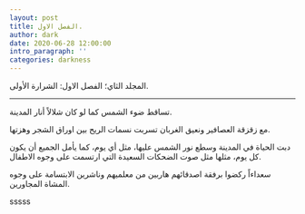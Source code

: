 ```yaml
---
layout: post
title: الفصل الاول.
author: dark
date: 2020-06-28 12:00:00
intro_paragraph: ''
categories: darkness
---
```



المجلد الثاي؛ الفصل الاول: الشرارة الأولى.

----



تساقط ضوء الشمس كما لو كان شلالاً أنار المدينة.

مع زقزقة العصافير ونعيق الغربان تسربت نسمات الريح بين اوراق الشجر وهزتها. 

دبت الحياة في المدينة وسطع نور الشمس عليها، مثل أي يوم، كما يأمل الجميع أن يكون كل يوم، مثلها مثل صوت الضحكات السعيدة التي ارتسمت على وجوه الاطفال. 

سعداءاً ركضوا برفقة اصدقائهم هاربين من معلميهم وناشرين الابتسامة على وجوه المشاة المجاورين. 


sssss   